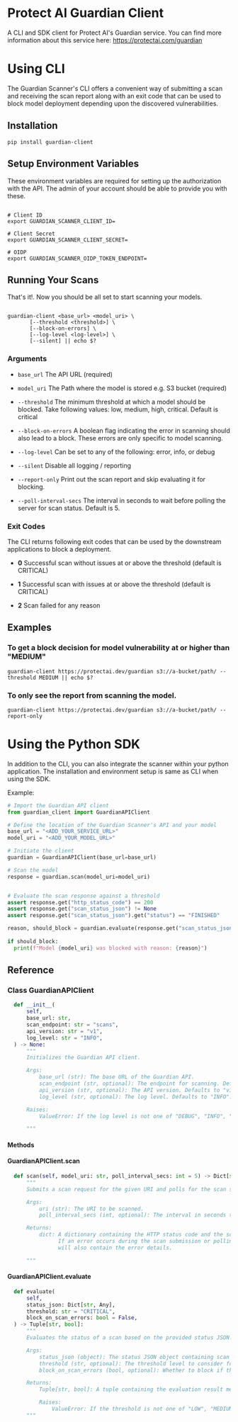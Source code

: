 # Protect AI Guardian Client

A CLI and SDK client for Protect AI's Guardian service. You can find more information about this service here: https://protectai.com/guardian

# Using CLI

The Guardian Scanner's CLI offers a convenient way of submitting a scan and receiving the scan report along with an exit code that can be used to block model deployment depending upon the discovered vulnerabilities.

## Installation

``` shell
pip install guardian-client
```

## Setup Environment Variables

These environment variables are required for setting up the authorization with the API. The admin of your account should be able to provide you with these. 

``` shell

# Client ID
export GUARDIAN_SCANNER_CLIENT_ID=
  
# Client Secret
export GUARDIAN_SCANNER_CLIENT_SECRET=
  
# OIDP
export GUARDIAN_SCANNER_OIDP_TOKEN_ENDPOINT=
```

## Running Your Scans

That's it!. Now you should be all set to start scanning your models.

``` shell

guardian-client <base_url> <model_uri> \
       [--threshold <threshold>] \
       [--block-on-errors] \
       [--log-level <log-level>] \
       [--silent] || echo $?
```

### Arguments

- `base_url` The API URL (required)

- `model_uri` The Path where the model is stored e.g. S3 bucket (required)

- `--threshold` The minimum threshold at which a model should be blocked. Take following values: low, medium, high, critical. Default is critical

- `--block-on-errors` A boolean flag indicating the error in scanning should also lead to a block. These errors are only specific to model scanning.

- `--log-level` Can be set to any of the following: error, info, or debug

- `--silent` Disable all logging / reporting

- `--report-only` Print out the scan report and skip evaluating it for blocking.

- `--poll-interval-secs` The interval in seconds to wait before polling the server for scan status. Default is 5.

### Exit Codes
The CLI returns following exit codes that can be used by the downstream applications to block a deployment.

- **0** Successful scan without issues at or above the threshold (default is CRITICAL)

- **1** Successful scan with issues at or above the threshold (default is CRITICAL)

- **2** Scan failed for any reason

## Examples

### To get a block decision for model vulnerability at or higher than "MEDIUM"

``` shell
guardian-client https://protectai.dev/guardian s3://a-bucket/path/ --threshold MEDIUM || echo $?
```
### To only see the report from scanning the model.

```
guardian-client https://protectai.dev/guardian s3://a-bucket/path/ --report-only

```

# Using the Python SDK

In addition to the CLI, you can also integrate the scanner within your python application. The installation and environment setup is same as CLI when using the SDK. 

Example:

``` python
# Import the Guardian API client
from guardian_client import GuardianAPIClient

# Define the location of the Guardian Scanner's API and your model
base_url = "<ADD_YOUR_SERVICE_URL>"
model_uri = "<ADD_YOUR_MODEL_URL>"

# Initiate the client
guardian = GuardianAPIClient(base_url=base_url)

# Scan the model
response = guardian.scan(model_uri=model_uri)


# Evaluate the scan response against a threshold
assert response.get("http_status_code") == 200
assert response.get("scan_status_json") != None
assert response.get("scan_status_json").get("status") == "FINISHED"

reason, should_block = guardian.evaluate(response.get("scan_status_json"))
  
if should_block:
  print(f"Model {model_uri} was blocked with reason: {reason}")
```

## Reference

### Class GuardianAPIClient

``` python
  def __init__(
      self,
      base_url: str,
      scan_endpoint: str = "scans",
      api_version: str = "v1",
      log_level: str = "INFO",
  ) -> None:
      """
      Initializes the Guardian API client.

      Args:
          base_url (str): The base URL of the Guardian API.
          scan_endpoint (str, optional): The endpoint for scanning. Defaults to "scans".
          api_version (str, optional): The API version. Defaults to "v1".
          log_level (str, optional): The log level. Defaults to "INFO".

      Raises:
          ValueError: If the log level is not one of "DEBUG", "INFO", "ERROR", or "CRITICAL".

      """
```

#### Methods

#### GuardianAPIClient.scan
``` python
  def scan(self, model_uri: str, poll_interval_secs: int = 5) -> Dict[str, Any]:
      """
      Submits a scan request for the given URI and polls for the scan status until it is completed.

      Args:
          uri (str): The URI to be scanned.
          poll_interval_secs (int, optional): The interval in seconds to poll for the scan status. Defaults to 5.

      Returns:
          dict: A dictionary containing the HTTP status code and the scan status JSON.
                If an error occurs during the scan submission or polling, the dictionary
                will also contain the error details.

      """
```

#### GuardianAPIClient.evaluate
``` python
  def evaluate(
      self,
      status_json: Dict[str, Any],
      threshold: str = "CRITICAL",
      block_on_scan_errors: bool = False,
  ) -> Tuple[str, bool]:
      """
      Evaluates the status of a scan based on the provided status JSON.

      Args:
          status_json (object): The status JSON object containing scan information obtained from scan method.
          threshold (str, optional): The threshold level to consider for blocking. Defaults to "CRITICAL".
          block_on_scan_errors (bool, optional): Whether to block if there are errors in scanning. Defaults to False.

      Returns:
          Tuple[str, bool]: A tuple containing the evaluation result message and a boolean indicating if blocking is required.

          Raises:
              ValueError: If the threshold is not one of "LOW", "MEDIUM", "HIGH", or "CRITICAL".
      """
```
